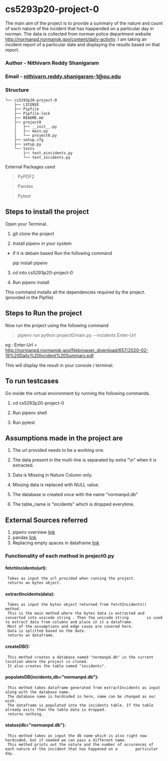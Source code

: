 # cs5293p20-project-0

The main aim of the project is to provide a summary of the nature and count of each nature of the incident that has happended on a particular day in norman.
The data is collected from norman police department website http://normanpd.normanok.gov/content/daily-activity. I am taking an incident report of a particular date and displaying the results based on that report.

### Author - Nithivarn Reddy Shanigaram 

### Email - nithivarn.reddy.shanigaram-1@ou.edu

### Structure

```
└── cs5293p20-project-0
    ├── LICENSE
    ├── Pipfile
    ├── Pipfile.lock
    ├── README.md
    ├── project0
    │   ├── __init__.py
    │   ├── main.py
    │   └── project0.py
    ├── setup.cfg
    ├── setup.py
    └── tests
        ├── test_eincidents.py
        └── test_incidents.py
```

External Packages used 

> PyPDF2

> Pandas

> Pytest

## Steps to install the project

Open your Terminal..

1) git clone the project 

2) Install pipenv in your system 

  - if it is debain based
    Run the following command
    
    pip install pipenv
    
3) cd into cs5293p20-project-0

4) Run pipenv install
  
 This command installs all the dependencies required by the project. (provided in the Pipfile)

## Steps to Run the project

Now run the project using the following command

 > pipenv run python project0/main.py --incidents Enter-Url
  
  eg : Enter-Url = http://normanpd.normanok.gov/filebrowser_download/657/2020-02-19%20Daily%20Incident%20Summary.pdf
  
This will display the result in your console / terminal.

## To run testcases 
Go inside the virtual environment by running the following commands.

1) cd cs5293p20-project-0

2) Run pipenv shell

3) Run pytest



## Assumptions made in the project are

1) The url provided needs to be a working one.

2) The data present in the multi-line is separated by extra "\n" when it is extracted.

3) Data is Missing in Nature Column only.

4) Missing data is replaced with NULL value.

5) The database is created once with the name "normanpd.db" 

6) The table_name is "incidents" which is dropped everytime.

## External Sources referred

1. pipenv overview [link](https://realpython.com/pipenv-guide/)
2. pandas [link](https://pandas.pydata.org/pandas-docs/stable/getting_started/10min.html)
3. Replacing empty spaces in dataframe [link](https://stackoverflow.com/questions/13445241/replacing-blank-values-white-space-with-nan-in-pandas)

### Functionality of each method in project0.py

#### fetchIncidents(url):
     Takes as input the url provided when running the project.
     returns an bytes object.
#### extractIncidents(data):
     Takes as input the bytes object returned from fetchIncidents() method.
     This is the main method where the bytes data is extracted and converted into unicode string . Then the unicode string        is used to extract data from columns and place in it a dataframe.
     Most of the assumptions and edge cases are covered here.
     Data is splitted based on the date.
     returns an dataframe.
#### createDB():
     This method creates a database named "normanpd.db" in the current location where the project is cloned.
     It also creates the table named "incidents".
#### populateDB(incidents,db="normanpd.db"):
     This method takes dataframe generated from extractIncidents as input along with the database name.
     The database name is hardcoded in here, name can be changed as our wish.
     The dataframe is populated into the incidents table. If the table already exits then the table data is dropped.
     returns nothing.
#### status(db="normanpd.db"):
     This method takes as input the db name which is also right now hardcoded, but if needed we can pass a different name.
     This method prints out the nature and the number of occurences of each nature of the incident that has happened on a        particular day.
    
